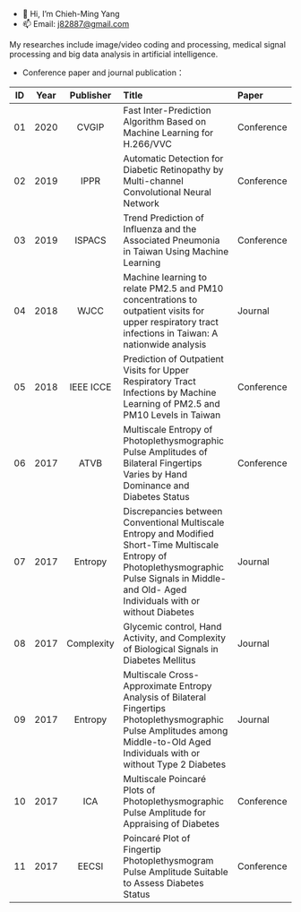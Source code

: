 - 👋 Hi, I’m Chieh-Ming Yang
- 📫 Email: j82887@gmail.com

My researches include image/video coding and processing, medical signal processing and big data analysis in artificial intelligence.
- Conference paper and journal publication：

| ID | Year | Publisher | Title | Paper |
| :----: | :----: | :----: | :---- | :---- | 
| 01 | 2020 | CVGIP | Fast Inter-Prediction Algorithm Based on Machine Learning for H.266/VVC | Conference |
| 02 | 2019 | IPPR | Automatic Detection for Diabetic Retinopathy by Multi-channel Convolutional Neural Network | Conference |
| 03 | 2019 | ISPACS | Trend Prediction of Influenza and the Associated Pneumonia in Taiwan Using Machine Learning | Conference |
| 04 | 2018 | WJCC | Machine learning to relate PM2.5 and PM10 concentrations to outpatient visits for upper respiratory tract infections in Taiwan: A nationwide analysis | Journal |
| 05 | 2018 | IEEE ICCE | Prediction of Outpatient Visits for Upper Respiratory Tract Infections by Machine Learning of PM2.5 and PM10 Levels in Taiwan | Conference |
| 06 | 2017 | ATVB | Multiscale Entropy of Photoplethysmographic Pulse Amplitudes of Bilateral Fingertips Varies by Hand Dominance and Diabetes Status | Conference |
| 07 | 2017 | Entropy | Discrepancies between Conventional Multiscale Entropy and Modified Short-Time Multiscale Entropy of Photoplethysmographic Pulse Signals in Middle- and Old- Aged Individuals with or without Diabetes | Journal |
| 08 | 2017 | Complexity | Glycemic control, Hand Activity, and Complexity of Biological Signals in Diabetes Mellitus | Journal |
| 09 | 2017 | Entropy | Multiscale Cross-Approximate Entropy Analysis of Bilateral Fingertips Photoplethysmographic Pulse Amplitudes among Middle-to-Old Aged Individuals with or without Type 2 Diabetes | Journal |
| 10 | 2017 | ICA | Multiscale Poincaré Plots of Photoplethysmographic Pulse Amplitude for Appraising of Diabetes | Conference |
| 11 | 2017 | EECSI | Poincaré Plot of Fingertip Photoplethysmogram Pulse Amplitude Suitable to Assess Diabetes Status | Conference |
